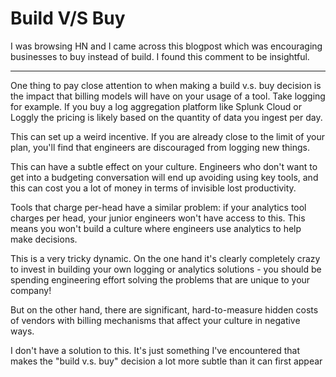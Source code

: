 # Build V/S Buy

I was browsing HN and I came across this blogpost which was encouraging businesses to buy instead of build. I found this comment to be insightful.

-----

One thing to pay close attention to when making a build v.s. buy decision is the impact that billing models will have on your usage of a tool.
Take logging for example. If you buy a log aggregation platform like Splunk Cloud or Loggly the pricing is likely based on the quantity of data you ingest per day.

This can set up a weird incentive. If you are already close to the limit of your plan, you'll find that engineers are discouraged from logging new things.

This can have a subtle effect on your culture. Engineers who don't want to get into a budgeting conversation will end up avoiding using key tools, and this can cost you a lot of money in terms of invisible lost productivity.

Tools that charge per-head have a similar problem: if your analytics tool charges per head, your junior engineers won't have access to this. This means you won't build a culture where engineers use analytics to help make decisions.

This is a very tricky dynamic. On the one hand it's clearly completely crazy to invest in building your own logging or analytics solutions - you should be spending engineering effort solving the problems that are unique to your company!

But on the other hand, there are significant, hard-to-measure hidden costs of vendors with billing mechanisms that affect your culture in negative ways.

I don't have a solution to this. It's just something I've encountered that makes the "build v.s. buy" decision a lot more subtle than it can first appear
